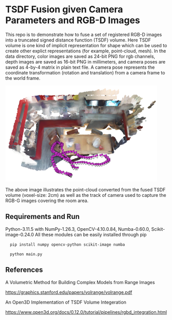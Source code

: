 # TSDF Fusion given Camera Parameters and RGB-D Images

This repo is to demonstrate how to fuse a set of registered RGB-D images into a truncated signed distance function
(TSDF) volume. Here TSDF volume is one kind of implicit representation for shape which can be used to create other explict
representations (for example, point-cloud, mesh). In the data directory, color images are saved as 24-bit PNG for rgb channels,
depth images are saved as 16-bit PNG in millimeters, and camera poses are saved as 4-by-4 matrix in plain text file.
A camera pose represents the coordinate transformation (rotation and translation) from a camera frame to the world frame.


<img src="image/1.png" height=300px />

The above image illustrates the point-cloud converted from the fused TSDF volume (voxel-size: 2cm) as well as the track of camera used to capture the RGB-G images covering the room area.
 
## Requirements and Run
Python-3.11.5 with NumPy-1.26.3, OpenCV-4.10.0.84, Numba-0.60.0, Scikit-image-0.24.0 All these modules can be easily installed through pip

```shell
  pip install numpy opencv-python scikit-image numba
```
```shell
  python main.py
```

## References
A Volumetric Method for Building Complex Models from Range Images

https://graphics.stanford.edu/papers/volrange/volrange.pdf

An Open3D Implementation of TSDF Volume Integeration

https://www.open3d.org/docs/0.12.0/tutorial/pipelines/rgbd_integration.html